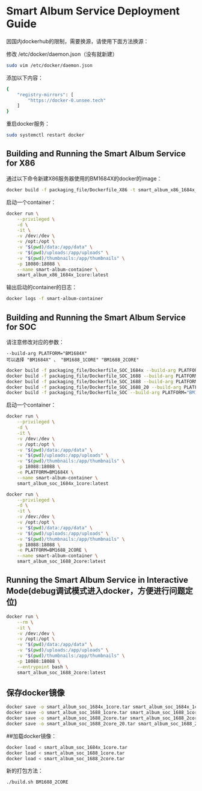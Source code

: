 # Smart Album Service Deployment Guide
因国内dockerhub的限制，需要换源，请使用下面方法换源：

修改 /etc/docker/daemon.json（没有就新建）
```bash
sudo vim /etc/docker/daemon.json
```
添加以下内容：
```bash
{
    "registry-mirrors": [
        "https://docker-0.unsee.tech"
    ]
}
```
重启docker服务：
```bash
sudo systemctl restart docker
```
## Building and Running the Smart Album Service for X86
通过以下命令新建X86服务器使用的BM1684X的docker的image：
```bash
docker build -f packaging_file/Dockerfile_X86 -t smart_album_x86_1684x_1core:latest .
```
启动一个container：
```bash
docker run \
    --privileged \
    -d \
    -it \
    -v /dev:/dev \
    -v /opt:/opt \
    -v "$(pwd)/data:/app/data" \
    -v "$(pwd)/uploads:/app/uploads" \
    -v "$(pwd)/thumbnails:/app/thumbnails" \
    -p 18080:18088 \
    --name smart-album-container \
    smart_album_x86_1684x_1core:latest
```
输出启动的container的日志：
```bash
docker logs -f smart-album-container
```
## Building and Running the Smart Album Service for SOC
请注意修改对应的参数：
```
--build-arg PLATFORM="BM1684X"
可以选择 "BM1684X" 、 "BM1688_1CORE" "BM1688_2CORE"
```

```bash
docker build -f packaging_file/Dockerfile_SOC_1684x --build-arg PLATFORM="BM1684X" -t smart_album_soc_1684x_1core:latest . 
docker build -f packaging_file/Dockerfile_SOC_1688 --build-arg PLATFORM="BM1688_1CORE" -t smart_album_soc_1688_1core:latest . 
docker build -f packaging_file/Dockerfile_SOC_1688 --build-arg PLATFORM="BM1688_2CORE" -t smart_album_soc_1688_2core:latest . 
docker build -f packaging_file/Dockerfile_SOC_1688_20 --build-arg PLATFORM="BM1688_2CORE" -t smart_album_soc_1688_2core:latest . 
docker build -f packaging_file/Dockerfile_SOC --build-arg PLATFORM="BM1688_2CORE" -t smart_album_soc_1688_2core_20:latest . 

```

启动一个container：
```bash
docker run \
    --privileged \
    -d \
    -it \
    -v /dev:/dev \
    -v /opt:/opt \
    -v "$(pwd)/data:/app/data" \
    -v "$(pwd)/uploads:/app/uploads" \
    -v "$(pwd)/thumbnails:/app/thumbnails" \
    -p 18088:18088 \
    -e PLATFORM=BM1684X \
    --name smart-album-container \
    smart_album_soc_1684x_1core:latest
```

```bash
docker run \
    --privileged \
    -d \
    -it \
    -v /dev:/dev \
    -v /opt:/opt \
    -v "$(pwd)/data:/app/data" \
    -v "$(pwd)/uploads:/app/uploads" \
    -v "$(pwd)/thumbnails:/app/thumbnails" \
    -p 18088:18088 \
    -e PLATFORM=BM1688_2CORE \
    --name smart-album-container \
    smart_album_soc_1688_2core:latest
```

## Running the Smart Album Service in Interactive Mode(debug调试模式进入docker，方便进行问题定位)
```bash
docker run \
    --rm \
    -it \
    -v /dev:/dev \
    -v /opt:/opt \
    -v "$(pwd)/data:/app/data" \
    -v "$(pwd)/uploads:/app/uploads" \
    -v "$(pwd)/thumbnails:/app/thumbnails" \
    -p 18088:18088 \
    --entrypoint bash \
    smart_album_soc_1688_2core:latest
```



## 保存docker镜像
```bash
docker save -o smart_album_soc_1684x_1core.tar smart_album_soc_1684x_1core:latest
docker save -o smart_album_soc_1688_1core.tar smart_album_soc_1688_1core:latest
docker save -o smart_album_soc_1688_2core.tar smart_album_soc_1688_2core:latest
docker save -o smart_album_soc_1688_2core_20.tar smart_album_soc_1688_2core_20:latest
```

##加载docker镜像：
```bash
docker load < smart_album_soc_1684x_1core.tar
docker load < smart_album_soc_1688_1core.tar
docker load < smart_album_soc_1688_2core.tar
```

新的打包方法：
```bash
./build.sh BM1688_2CORE
```

